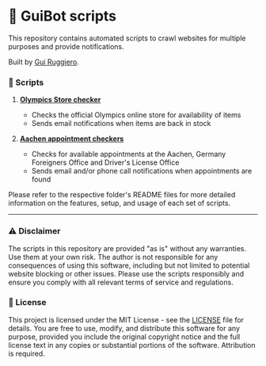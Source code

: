 # 🤖 GuiBot scripts

This repository contains automated scripts to crawl websites for multiple purposes and provide notifications.

Built by [Gui Ruggiero](https://guiruggiero.com/?utm_source=github&utm_medium=guibot).

### 📜 Scripts

1. **[Olympics Store checker](./olympics-store/)**
   - Checks the official Olympics online store for availability of items
   - Sends email notifications when items are back in stock

2. **[Aachen appointment checkers](./aachen-appts/)**
   - Checks for available appointments at the Aachen, Germany Foreigners Office and Driver's License Office
   - Sends email and/or phone call notifications when appointments are found

Please refer to the respective folder's README files for more detailed information on the features, setup, and usage of each set of scripts.

---

### ⚠️ Disclaimer

The scripts in this repository are provided "as is" without any warranties. Use them at your own risk. The author is not responsible for any consequences of using this software, including but not limited to potential website blocking or other issues. Please use the scripts responsibly and ensure you comply with all relevant terms of service and regulations.

### 📄 License

This project is licensed under the MIT License - see the [LICENSE](LICENSE) file for details. You are free to use, modify, and distribute this software for any purpose, provided you include the original copyright notice and the full license text in any copies or substantial portions of the software. Attribution is required.